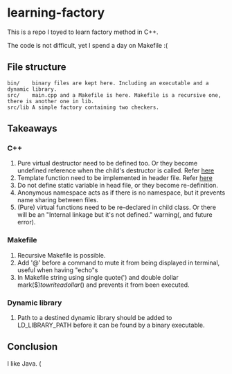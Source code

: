 # learning-factory

This is a repo I toyed to learn factory method in C++.

The code is not difficult, yet I spend a day on Makefile :(

## File structure
	bin/ 	binary files are kept here. Including an executable and a dynamic library.
	src/ 	main.cpp and a Makefile is here. Makefile is a recursive one, there is another one in lib.
	src/lib	A simple factory containing two checkers.

## Takeaways

### C++
1. Pure virtual destructor need to be defined too. Or they become undefined reference when the child's destructor is called. Refer [here](https://www.geeksforgeeks.org/pure-virtual-destructor-c/)
2. Template function need to be implemented in header file. Refer [here](https://stackoverflow.com/questions/495021/why-can-templates-only-be-implemented-in-the-header-file)
3. Do not define static variable in head file, or they become re-definition.
4. Anonymous namespace acts as if there is no namespace, but it prevents name sharing between files.
5. (Pure) virtual functions need to be re-declared in child class. Or there will be an "Internal linkage but it's not defined." warning(, and future error).

### Makefile
1. Recursive Makefile is possible.
2. Add '@' before a command to mute it from being displayed in terminal, useful when having "echo"s
3. In Makefile string using single quote(') and double dollar mark($$) to write a dollar($) and prevents it from been executed.

### Dynamic library
1. Path to a destined dynamic library should be added to LD_LIBRARY_PATH before it can be found by a binary executable.

## Conclusion

I like Java. (